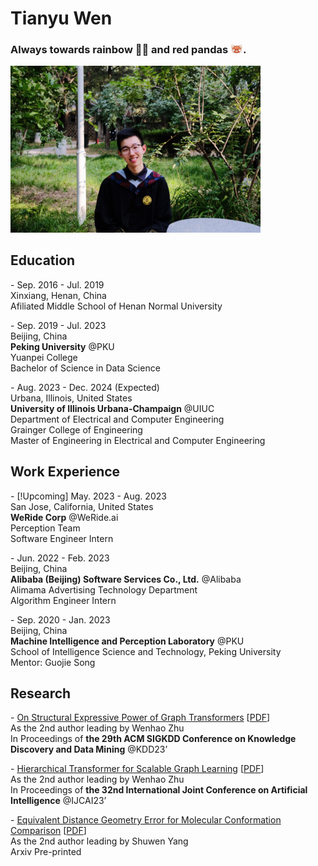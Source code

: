 # Tianyu Wen

### Always towards rainbow 🏳️‍🌈 and red pandas <img src="img/redpanda.png" width=20/>.

<img src="img/IMG_2272.jpeg" width=400/>


## Education
\- Sep. 2016 - Jul. 2019\
Xinxiang, Henan, China\
Afiliated Middle School of Henan Normal University

\- Sep. 2019 - Jul. 2023\
Beijing, China\
**Peking University** @PKU\
Yuanpei College\
Bachelor of Science in Data Science

\- Aug. 2023 - Dec. 2024 (Expected)\
Urbana, Illinois, United States\
**University of Illinois Urbana-Champaign** @UIUC\
Department of Electrical and Computer Engineering\
Grainger College of Engineering\
Master of Engineering in Electrical and Computer Engineering


## Work Experience
\- [!Upcoming] May. 2023 - Aug. 2023\
San Jose, California, United States\
**WeRide Corp** @WeRide.ai\
Perception Team\
Software Engineer Intern

\- Jun. 2022 - Feb. 2023\
Beijing, China\
**Alibaba (Beijing) Software Services Co., Ltd.** @Alibaba\
Alimama Advertising Technology Department\
Algorithm Engineer Intern

\- Sep. 2020 - Jan. 2023\
Beijing, China\
**Machine Intelligence and Perception Laboratory** @PKU\
School of Intelligence Science and Technology, Peking University\
Mentor: Guojie Song

## Research
\- [On Structural Expressive Power of Graph Transformers](https://dl.acm.org/doi/10.1145/3580305.3599451) [[PDF](https://dl.acm.org/doi/pdf/10.1145/3580305.3599451)]\
As the 2nd author leading by Wenhao Zhu\
In Proceedings of **the 29th ACM SIGKDD Conference on Knowledge Discovery and Data Mining** @KDD23’

\- [Hierarchical Transformer for Scalable Graph Learning](https://www.ijcai.org/proceedings/2023/523) [[PDF](https://www.ijcai.org/proceedings/2023/0523.pdf)]\
As the 2nd author leading by Wenhao Zhu\
In Proceedings of **the 32nd International Joint Conference on Artificial Intelligence** @IJCAI23’

\- [Equivalent Distance Geometry Error for Molecular Conformation Comparison](https://arxiv.org/abs/2201.08714) [[PDF](https://arxiv.org/pdf/2201.08714.pdf)]\
As the 2nd author leading by Shuwen Yang\
Arxiv Pre-printed
